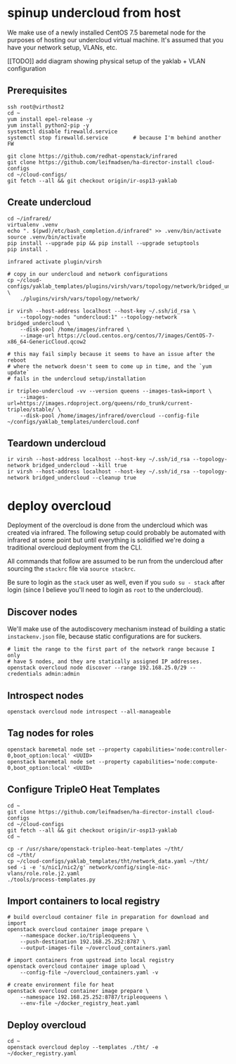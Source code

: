 # spinup undercloud from host

We make use of a newly installed CentOS 7.5 baremetal node for the purposes of
hosting our undercloud virtual machine. It's assumed that you have your network
setup, VLANs, etc.

[[TODO]] add diagram showing physical setup of the yaklab + VLAN configuration

## Prerequisites

    ssh root@virthost2
    cd ~
    yum install epel-release -y
    yum install python2-pip -y
    systemctl disable firewalld.service
    systemctl stop firewalld.service        # because I'm behind another FW

    git clone https://github.com/redhat-openstack/infrared
    git clone https://github.com/leifmadsen/ha-director-install cloud-configs
    cd ~/cloud-configs/
    git fetch --all && git checkout origin/ir-osp13-yaklab

## Create undercloud

    cd ~/infrared/
    virtualenv .venv
    echo ". $(pwd)/etc/bash_completion.d/infrared" >> .venv/bin/activate
    source .venv/bin/activate
    pip install --upgrade pip && pip install --upgrade setuptools
    pip install .

    infrared activate plugin/virsh

    # copy in our undercloud and network configurations
    cp ~/cloud-configs/yaklab_templates/plugins/virsh/vars/topology/network/bridged_undercloud.yml \
        ./plugins/virsh/vars/topology/network/

    ir virsh --host-address localhost --host-key ~/.ssh/id_rsa \
        --topology-nodes "undercloud:1" --topology-network bridged_undercloud \
        --disk-pool /home/images/infrared \
        --image-url https://cloud.centos.org/centos/7/images/CentOS-7-x86_64-GenericCloud.qcow2

    # this may fail simply because it seems to have an issue after the reboot
    # where the network doesn't seem to come up in time, and the `yum update`
    # fails in the undercloud setup/installation

    ir tripleo-undercloud -vv --version queens --images-task=import \
        --images-url=https://images.rdoproject.org/queens/rdo_trunk/current-tripleo/stable/ \
        --disk-pool /home/images/infrared/overcloud --config-file ~/configs/yaklab_templates/undercloud.conf

## Teardown undercloud

    ir virsh --host-address localhost --host-key ~/.ssh/id_rsa --topology-network bridged_undercloud --kill true
    ir virsh --host-address localhost --host-key ~/.ssh/id_rsa --topology-network bridged_undercloud --cleanup true

# deploy overcloud

Deployment of the overcloud is done from the undercloud which was created via
infrared. The following setup could probably be automated with infrared at some
point but until everything is solidified we're doing a traditional overcloud
deployment from the CLI.

All commands that follow are assumed to be run from the undercloud after
sourcing the `stackrc` file via `source stackrc`.

Be sure to login as the `stack` user as well, even if you `sudo su - stack`
after login (since I believe you'll need to login as `root` to the undercloud).

## Discover nodes

We'll make use of the autodiscovery mechanism instead of building a static
`instackenv.json` file, because static configurations are for suckers.

    # limit the range to the first part of the network range because I only
    # have 5 nodes, and they are statically assigned IP addresses.
    openstack overcloud node discover --range 192.168.25.0/29 --credentials admin:admin

## Introspect nodes

    openstack overcloud node introspect --all-manageable

## Tag nodes for roles

    openstack baremetal node set --property capabilities='node:controller-0,boot_option:local' <UUID>
    openstack baremetal node set --property capabilities='node:compute-0,boot_option:local' <UUID>


## Configure TripleO Heat Templates

    cd ~
    git clone https://github.com/leifmadsen/ha-director-install cloud-configs
    cd ~/cloud-configs
    git fetch --all && git checkout origin/ir-osp13-yaklab
    cd ~

    cp -r /usr/share/openstack-tripleo-heat-templates ~/tht/
    cd ~/tht/
    cp ~/cloud-configs/yaklab_templates/tht/network_data.yaml ~/tht/
    sed -i -e 's/nic1/nic2/g' network/config/single-nic-vlans/role.role.j2.yaml
    ./tools/process-templates.py

## Import containers to local registry

    # build overcloud container file in preparation for download and import
    openstack overcloud container image prepare \
        --namespace docker.io/tripleoqueens \
        --push-destination 192.168.25.252:8787 \
        --output-images-file ~/overcloud_containers.yaml

    # import containers from upstread into local registry
    openstack overcloud container image upload \
        --config-file ~/overcloud_containers.yaml -v

    # create environment file for heat
    openstack overcloud container image prepare \
        --namespace 192.168.25.252:8787/tripleoqueens \
        --env-file ~/docker_registry_heat.yaml

## Deploy overcloud

    cd ~
    openstack overcloud deploy --templates ./tht/ -e ~/docker_registry.yaml
